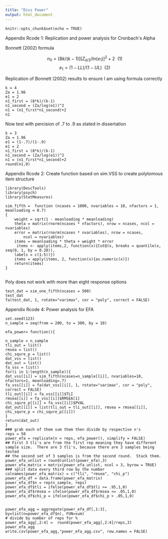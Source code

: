 ```yaml
---
title: "Diss Power"
output: html_document
---
```


```{r setup, include=FALSE}
knitr::opts_chunk$set(echo = TRUE)
```
Appendix Rcode 1: Replication and power analysis for Cronbach's Alpha

Bonnett (2002) formula

$$ n_{0} = [8k/(k-1)][Z_{a/2}/ln(e_{1})]^2+2~~ (1)  $$
$$ e_{1} = (1-LL)/(1-UL)~~(2) $$

Replication of Bonnett (2002) results to ensure I am using formula correctly
```{r}
k = 4
Za = 1.96
e1 = 2
n1_first = (8*k)/(k-1)
n1_second = (Za/log(e1))^2
n1 = (n1_first*n1_second)+2
n1

```
Now test with percision of .7 to .9 as stated in dissertation
```{r}
k = 3
Za = 1.96
e1 = (1-.7)/(1-.9)
e1 = 2
n1_first = (8*k)/(k-1)
n1_second = (Za/log(e1))^2
n1 = (n1_first*n1_second)+2
round(n1,0)
```

Appendix Rcode 2: Create function based on sim.VSS to create polytomous item structure
```{r}
library(DescTools)
library(psych)
library(StatMeasures)

sim_fifth =  function (ncases = 1000, nvariables = 10, nfactors = 1, meanloading = 0.7) 
{
    weight = sqrt(1 - meanloading * meanloading)
    theta = matrix(rnorm(ncases * nfactors), nrow = ncases, ncol = nvariables)
    error = matrix(rnorm(ncases * nvariables), nrow = ncases, 
        ncol = nvariables)
    items = meanloading * theta + weight * error
     items <- apply(items,2, function(x){CutQ(x, breaks = quantile(x, seq(0, 1, by = 0.20)), 
    labels = c(1:5))})
    items = apply(items, 2, function(x){as.numeric(x)})
    return(items)
}


```
Poly does not work with more than eight response options 
```{r}
test_dat = sim_one_fifth(ncases = 500)
test_dat
fa(test_dat, 1, rotate="varimax", cor = "poly", correct = FALSE)

```

Appendix Rcode 4: Power analysis for EFA
```{r}
set.seed(123)
n_sample = seq(from = 200, to = 300, by = 10)

efa_power= function(){

n_sample = n_sample
tli_out = list()
rmsea = list()
chi_squre_p = list()
dat_vss = list()
dat_out = list()
fa_vss = list()
for(i in 1:length(n_sample)){
dat_vss[[i]] = sim_fifth(ncases=n_sample[[i]], nvariables=10, nfactors=1, meanloading=.7)
fa_vss[[i]] = fa(dat_vss[[i]], 1, rotate="varimax", cor = "poly", correct = FALSE)
tli_out[[i]] = fa_vss[[i]]$TLI
rmsea[[i]] = fa_vss[[i]]$RMSEA[1]
chi_squre_p[[i]] = fa_vss[[i]]$PVAL 
dat_out[[i]] = list(tli_out = tli_out[[i]], rmsea = rmsea[[i]], chi_squre_p = chi_squre_p[[i]])
}
return(dat_out)
}
### grab each of them sum them then divide by respective n's
reps = 50
power_efa = replicate(n = reps, efa_power(), simplify = FALSE)
## First 3 tli's are from the first rep meaning they have different sample size.  There are 3 tli's, because there are 3 samples being tested
## the second set of 3 samples is from the second round.  Stack them.
power_efa_unlist = round(unlist(power_efa),3)
power_efa_matrix = matrix(power_efa_unlist, ncol = 3, byrow = TRUE)
### split data every third row by the number 
colnames(power_efa_matrix) = c("tli", "rmsea", "chi_p")
power_efa_df = data.frame(power_efa_matrix) 
power_efa_df$n = rep(n_sample, reps)
power_efa_df$tli = ifelse(power_efa_df$tli >= .95,1,0)
power_efa_df$rmsea = ifelse(power_efa_df$rmsea <= .05,1,0)
power_efa_df$chi_p = ifelse(power_efa_df$chi_p > .05,1,0)


power_efa_agg = aggregate(power_efa_df[,1:3], by=list(n=power_efa_df$n), FUN=sum)
# divide by number of reps for %
power_efa_agg[,2:4] =  round(power_efa_agg[,2:4]/reps,3)
power_efa_agg
write.csv(power_efa_agg,"power_efa_agg.csv", row.names = FALSE)
```
